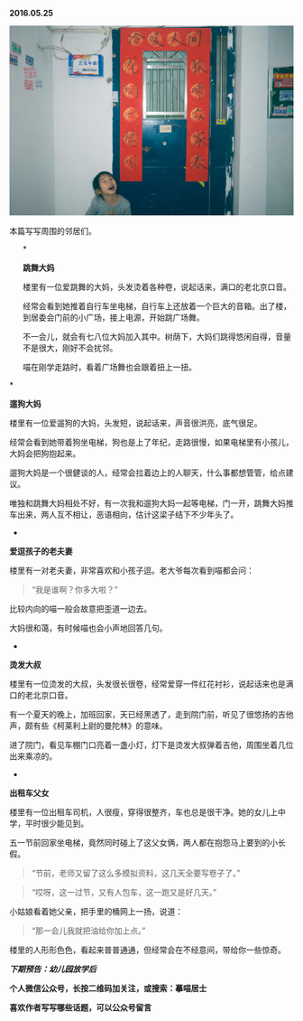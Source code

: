 
          
            
**2016.05.25**



![](img/51001-1f5d560a0b6dc744.jpg)




本篇写写周围的邻居们。
<ol>
* 

**跳舞大妈**

楼里有一位爱跳舞的大妈，头发烫着各种卷，说起话来，满口的老北京口音。

经常会看到她推着自行车坐电梯，自行车上还放着一个巨大的音箱。出了楼，到居委会门前的小广场，接上电源，开始跳广场舞。

不一会儿，就会有七八位大妈加入其中。树荫下，大妈们跳得悠闲自得，音量不是很大，刚好不会扰邻。

喵在刚学走路时，看着广场舞也会跟着扭上一扭。

</ol>
* 

**遛狗大妈**

楼里有一位爱遛狗的大妈，头发短，说起话来，声音很洪亮，底气很足。

经常会看到她带着狗坐电梯，狗也是上了年纪，走路很慢，如果电梯里有小孩儿，大妈会把狗抱起来。

遛狗大妈是一个很健谈的人，经常会拉着边上的人聊天，什么事都想管管，给点建议。

唯独和跳舞大妈相处不好，有一次我和遛狗大妈一起等电梯，门一开，跳舞大妈推车出来，两人互不相让，恶语相向，估计这梁子结下不少年头了。

* 

**爱逗孩子的老夫妻**

楼里有一对老夫妻，非常喜欢和小孩子逗。老大爷每次看到喵都会问：
>“我是谁啊？你多大啦？”



比较内向的喵一般会故意把歪道一边去。

大妈很和蔼，有时候喵也会小声地回答几句。

* 

**烫发大叔**

楼里有一位烫发的大叔，头发很长很卷，经常爱穿一件红花衬衫，说起话来也是满口的老北京口音。

有一个夏天的晚上，加班回家，天已经黑透了，走到院门前，听见了很悠扬的吉他声，颇有些《柯莱利上尉的曼陀林》的意味。

进了院门，看见车棚门口亮着一盏小灯，灯下是烫发大叔弹着吉他，周围坐着几位出来乘凉的。

* 

**出租车父女**

楼里有一位出租车司机，人很瘦，穿得很整齐，车也总是很干净。她的女儿上中学，平时很少能见到。

五一节前回家坐电梯，竟然同时碰上了这父女俩，两人都在抱怨马上要到的小长假。
>“节前，老师又留了这么多模拟资料，这几天全要写卷子了。”


>“哎呀，这一过节，又有人包车，这一跑又是好几天。”



小姑娘看着她父亲，把手里的桶网上一扬，说道：
>“那一会儿我就把油给你加上点。”





楼里的人形形色色，看起来普普通通，但经常会在不经意间，带给你一些惊奇。


***下期预告：幼儿园放学后***


**个人微信公众号，长按二维码加关注，或搜索：摹喵居士**

**喜欢作者写写哪些话题，可以公众号留言**




          
        